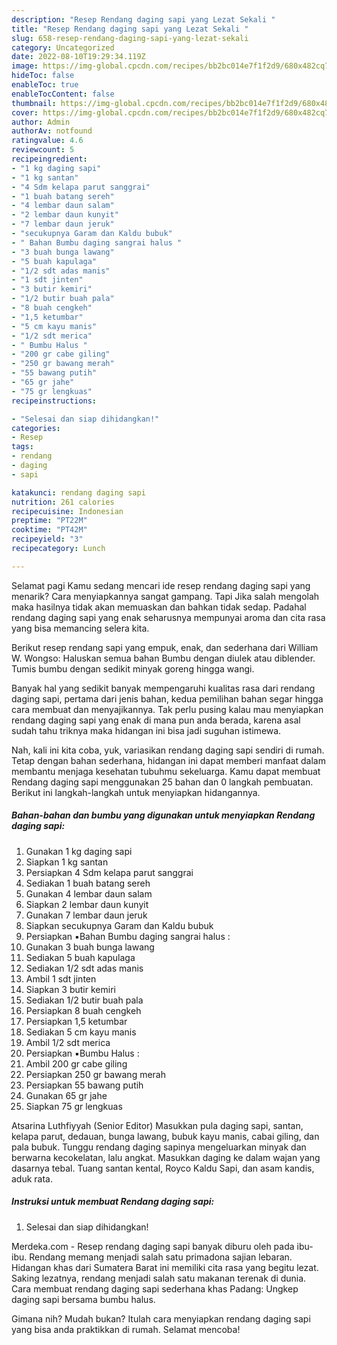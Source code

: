 ```yaml
---
description: "Resep Rendang daging sapi yang Lezat Sekali "
title: "Resep Rendang daging sapi yang Lezat Sekali "
slug: 658-resep-rendang-daging-sapi-yang-lezat-sekali
category: Uncategorized
date: 2022-08-10T19:29:34.119Z
image: https://img-global.cpcdn.com/recipes/bb2bc014e7f1f2d9/680x482cq70/rendang-daging-sapi-foto-resep-utama.jpg
hideToc: false
enableToc: true
enableTocContent: false
thumbnail: https://img-global.cpcdn.com/recipes/bb2bc014e7f1f2d9/680x482cq70/rendang-daging-sapi-foto-resep-utama.jpg
cover: https://img-global.cpcdn.com/recipes/bb2bc014e7f1f2d9/680x482cq70/rendang-daging-sapi-foto-resep-utama.jpg
author: Admin
authorAv: notfound
ratingvalue: 4.6
reviewcount: 5
recipeingredient:
- "1 kg daging sapi"
- "1 kg santan"
- "4 Sdm kelapa parut sanggrai"
- "1 buah batang sereh"
- "4 lembar daun salam"
- "2 lembar daun kunyit"
- "7 lembar daun jeruk"
- "secukupnya Garam dan Kaldu bubuk"
- " Bahan Bumbu daging sangrai halus "
- "3 buah bunga lawang"
- "5 buah kapulaga"
- "1/2 sdt adas manis"
- "1 sdt jinten"
- "3 butir kemiri"
- "1/2 butir buah pala"
- "8 buah cengkeh"
- "1,5 ketumbar"
- "5 cm kayu manis"
- "1/2 sdt merica"
- " Bumbu Halus "
- "200 gr cabe giling"
- "250 gr bawang merah"
- "55 bawang putih"
- "65 gr jahe"
- "75 gr lengkuas"
recipeinstructions:

- "Selesai dan siap dihidangkan!"
categories:
- Resep
tags:
- rendang
- daging
- sapi

katakunci: rendang daging sapi 
nutrition: 261 calories
recipecuisine: Indonesian
preptime: "PT22M"
cooktime: "PT42M"
recipeyield: "3"
recipecategory: Lunch

---
```



Selamat pagi Kamu sedang mencari ide resep rendang daging sapi yang menarik? Cara menyiapkannya sangat gampang. Tapi Jika salah mengolah maka hasilnya tidak akan memuaskan dan bahkan tidak sedap. Padahal rendang daging sapi yang enak seharusnya mempunyai aroma dan cita rasa yang bisa memancing selera kita.


Berikut resep rendang sapi yang empuk, enak, dan sederhana dari William W. Wongso: Haluskan semua bahan Bumbu dengan diulek atau diblender. Tumis bumbu dengan sedikit minyak goreng hingga wangi.

Banyak hal yang sedikit banyak mempengaruhi kualitas rasa dari rendang daging sapi, pertama dari jenis bahan, kedua pemilihan bahan segar hingga cara membuat dan menyajikannya. Tak perlu pusing kalau mau menyiapkan rendang daging sapi yang enak di mana pun anda berada, karena asal sudah tahu triknya maka hidangan ini bisa jadi suguhan istimewa.


Nah, kali ini kita coba, yuk, variasikan rendang daging sapi sendiri di rumah. Tetap dengan bahan sederhana, hidangan ini dapat memberi manfaat dalam membantu menjaga kesehatan tubuhmu sekeluarga. Kamu dapat membuat Rendang daging sapi menggunakan 25 bahan dan 0 langkah pembuatan. Berikut ini langkah-langkah untuk menyiapkan hidangannya.

<!--inarticleads1-->

##### Bahan-bahan dan bumbu yang digunakan untuk menyiapkan Rendang daging sapi:

1. Gunakan 1 kg daging sapi
1. Siapkan 1 kg santan
1. Persiapkan 4 Sdm kelapa parut sanggrai
1. Sediakan 1 buah batang sereh
1. Gunakan 4 lembar daun salam
1. Siapkan 2 lembar daun kunyit
1. Gunakan 7 lembar daun jeruk
1. Siapkan secukupnya Garam dan Kaldu bubuk
1. Persiapkan  ▪️Bahan Bumbu daging sangrai halus :
1. Gunakan 3 buah bunga lawang
1. Sediakan 5 buah kapulaga
1. Sediakan 1/2 sdt adas manis
1. Ambil 1 sdt jinten
1. Siapkan 3 butir kemiri
1. Sediakan 1/2 butir buah pala
1. Persiapkan 8 buah cengkeh
1. Persiapkan 1,5 ketumbar
1. Sediakan 5 cm kayu manis
1. Ambil 1/2 sdt merica
1. Persiapkan  ▪️Bumbu Halus :
1. Ambil 200 gr cabe giling
1. Persiapkan 250 gr bawang merah
1. Persiapkan 55 bawang putih
1. Gunakan 65 gr jahe
1. Siapkan 75 gr lengkuas


Atsarina Luthfiyyah (Senior Editor) Masukkan pula daging sapi, santan, kelapa parut, dedauan, bunga lawang, bubuk kayu manis, cabai giling, dan pala bubuk. Tunggu rendang daging sapinya mengeluarkan minyak dan berwarna kecokelatan, lalu angkat. Masukkan daging ke dalam wajan yang dasarnya tebal. Tuang santan kental, Royco Kaldu Sapi, dan asam kandis, aduk rata. 

<!--inarticleads2-->

##### Instruksi untuk membuat Rendang daging sapi:


1. Selesai dan siap dihidangkan!

Merdeka.com - Resep rendang daging sapi banyak diburu oleh pada ibu-ibu. Rendang memang menjadi salah satu primadona sajian lebaran. Hidangan khas dari Sumatera Barat ini memiliki cita rasa yang begitu lezat. Saking lezatnya, rendang menjadi salah satu makanan terenak di dunia. Cara membuat rendang daging sapi sederhana khas Padang: Ungkep daging sapi bersama bumbu halus. 

Gimana nih? Mudah bukan? Itulah cara menyiapkan rendang daging sapi yang bisa anda praktikkan di rumah. Selamat mencoba!
